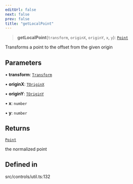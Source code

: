 ```yaml
---
editUrl: false
next: false
prev: false
title: "getLocalPoint"
---
```


> **getLocalPoint**(`transform`, `originX`, `originY`, `x`, `y`): [`Point`](/api/classes/point/)

Transforms a point to the offset from the given origin

## Parameters

• **transform**: [`Transform`](/api/type-aliases/transform/)

• **originX**: [`TOriginX`](/api/type-aliases/toriginx/)

• **originY**: [`TOriginY`](/api/type-aliases/toriginy/)

• **x**: `number`

• **y**: `number`

## Returns

[`Point`](/api/classes/point/)

the normalized point

## Defined in

src/controls/util.ts:132
